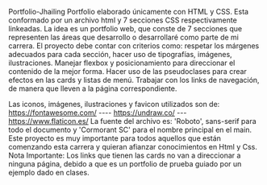   Portfolio-Jhailing
Portfolio elaborado únicamente con HTML y CSS.
Esta conformado por un archivo html y 7 secciones CSS respectivamente linkeadas.
La idea es un portfolio web, que conste de 7 secciones que representen las áreas que desarrollo o desarrollaré como parte de mi carrera.
El proyecto debe contar con criterios como: respetar los márgenes adecuados para cada sección, hacer uso de tipografías, imágenes, ilustraciones. 
                                                                       Manejar flexbox y posicionamiento para direccionar el contenido de la mejor forma. 
                                                                       Hacer uso de las pseudoclases para crear efectos en las cards y listas de menú. 
                                                                       Trabajar con los links de navegación, de manera que lleven a la página correspondiente.

Las iconos, imágenes, ilustraciones y favicon utilizados son de: https://fontawesome.com/  ----  https://undraw.co/ --- https://www.flaticon.es/
La fuente del archivo es: 'Roboto', sans-serif para todo el documento y 'Cormorant SC' para el nombre principal en el main.
Este proyecto es muy importante para todos aquellos que están comenzando esta carrera y quieran afianzar conocimientos en Html y Css.
Nota Importante: Los links que tienen las cards no van a direccionar a ninguna página, debido a que es un portfolio de prueba guiado por un ejemplo dado en clases. 
